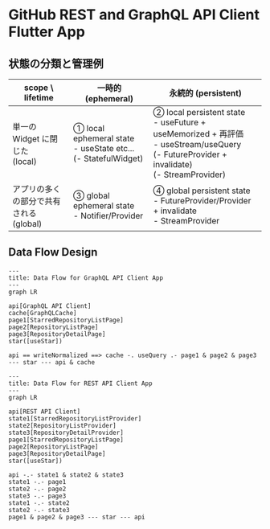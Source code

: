 # GitHub REST and GraphQL API Client Flutter App

## 状態の分類と管理例

| scope \ lifetime | 一時的 (ephemeral) | 永続的 (persistent) |
|--------|--------|--------|
| 単一の Widget に閉じた<br>(local) | ① local ephemeral state<br>- useState etc...<br>(- StatefulWidget) | ② local persistent state<br>- useFuture + useMemorized + 再評価<br>- useStream/useQuery<br>(- FutureProvider + invalidate)<br>(- StreamProvider) |
| アプリの多くの部分で共有される<br>(global) | ③ global ephemeral state<br>- Notifier/Provider | ④ global persistent state<br>- FutureProvider/Provider + invalidate<br>- StreamProvider | 

## Data Flow Design
```mermaid
---
title: Data Flow for GraphQL API Client App
---
graph LR

api[GraphQL API Client]
cache[GraphQLCache]
page1[StarredRepositoryListPage]
page2[RepositoryListPage]
page3[RepositoryDetailPage]
star([useStar])

api == writeNormalized ==> cache -. useQuery .- page1 & page2 & page3 --- star --- api & cache
```

```mermaid
---
title: Data Flow for REST API Client App
---
graph LR

api[REST API Client]
state1[StarredRepositoryListProvider]
state2[RepositoryListProvider]
state3[RepositoryDetailProvider]
page1[StarredRepositoryListPage]
page2[RepositoryListPage]
page3[RepositoryDetailPage]
star([useStar])

api -.- state1 & state2 & state3
state1 -.- page1
state2 -.- page2
state3 -.- page3
state1 -.- state2
state2 -.- state3
page1 & page2 & page3 --- star --- api
```
